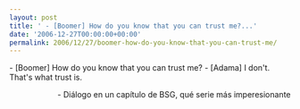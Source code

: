 ```yaml
---
layout: post
title: ' - [Boomer] How do you know that you can trust me?...'
date: '2006-12-27T00:00:00+00:00'
permalink: 2006/12/27/boomer-how-do-you-know-that-you-can-trust-me/
---
```

<p class="frase"> - [Boomer] How do you know that you can trust me?
- [Adama] I don't. That's what trust is.  </p><p align="right">- Diálogo en un capítulo de BSG, qué serie más imperesionante</p>
